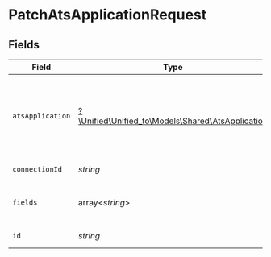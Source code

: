 # PatchAtsApplicationRequest


## Fields

| Field                                                                                      | Type                                                                                       | Required                                                                                   | Description                                                                                |
| ------------------------------------------------------------------------------------------ | ------------------------------------------------------------------------------------------ | ------------------------------------------------------------------------------------------ | ------------------------------------------------------------------------------------------ |
| `atsApplication`                                                                           | [?\Unified\Unified_to\Models\Shared\AtsApplication](../../models/shared/AtsApplication.md) | :heavy_minus_sign:                                                                         | An application is an association object between a candidate and a job                      |
| `connectionId`                                                                             | *string*                                                                                   | :heavy_check_mark:                                                                         | ID of the connection                                                                       |
| `fields`                                                                                   | array<*string*>                                                                            | :heavy_minus_sign:                                                                         | Comma-delimited fields to return                                                           |
| `id`                                                                                       | *string*                                                                                   | :heavy_check_mark:                                                                         | ID of the Application                                                                      |